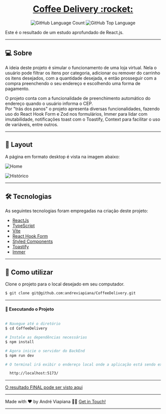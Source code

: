 <p align="center">
  <h1 align="center"><a href="https://cafe-delivery.netlify.app/">Coffee Delivery :rocket: </a></h1>
</p>

<p align="center" margin-top="25px" >
  <img alt="GitHub Language Count" src="https://img.shields.io/github/languages/count/andreviapiana/CoffeeDelivery" />

  <img alt="GitHub Top Language" src="https://img.shields.io/github/languages/top/andreviapiana/CoffeeDelivery" />
</p>


Este é o resultado de um estudo aprofundado de React.js.

___

## 💻 Sobre
A ideia deste projeto é simular o funcionamento de uma loja virtual. Nela o usuário pode filtrar os itens por categoria, adicionar ou remover do carrinho os itens desejados, com a quantidade desejada, e então prosseguir com a compra preenchendo o seu endereço e escolhendo uma forma de pagamento.

O projeto conta com a funcionalidade de preenchimento automático do endereço quando o usuário informa o CEP.
<br>
Por "trás dos panos" o projeto apresenta diversas funcionalidades, fazendo uso do React Hook Form e Zod nos formulários, Immer para lidar com imutabilidade, notificações toast com o Toastify, Context para facilitar o uso de variáveis, entre outros.

___

## 🎨 Layout
A página em formato desktop é vista na imagem abaixo:

![Home](https://user-images.githubusercontent.com/106932234/216380587-1b2aa1bc-1735-4f46-8a9b-e62d5e1b00dc.png)

![Histórico](https://user-images.githubusercontent.com/106932234/216380614-9987b021-db4c-4564-8fa2-f932058f06a5.png)

___

## 🛠 Tecnologias

As seguintes tecnologias foram empregadas na criação deste projeto:

- [ReactJs](https://reactjs.org)
- [TypeScript](https://www.typescriptlang.org/)
- [Vite](https://vitejs.dev/)
- [React Hook Form](https://react-hook-form.com/)
- [Styled Components](https://styled-components.com/)
- [Toastify](https://fkhadra.github.io/react-toastify/introduction)
- [Immer](https://immerjs.github.io/immer/)

___

## 🚀 Como utilizar

Clone o projeto para o local desejado em seu computador.

```bash
$ git clone git@github.com:andreviapiana/CoffeeDelivery.git
```
___

#### 🚧 Executando o Projeto
```bash

# Navegue até o diretório
$ cd CoffeeDelivery

# Instale as dependências necessárias
$ npm install

# Agora inicie o servidor do BackEnd
$ npm run dev

# O terminal irá exibir o endereço local onde a aplicação está sendo executada. Basta digitar o mesmo endereço em seu navegador preferido. O endereço usado na criação do projeto foi este:

  http://localhost:5173/
```

___


[O resultado FINAL pode ser visto aqui](https://cafe-delivery.netlify.app/)

___


Made with ❤️ by André Viapiana 👋🏽 [Get in Touch!](https://www.linkedin.com/in/andreviapiana/)

---
